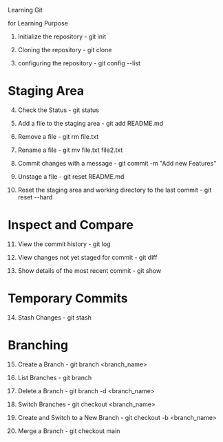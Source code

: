 Learning Git

for Learning Purpose

1. Initialize the repository - git init

2. Cloning the repository - git clone

3. configuring the repository - git config --list

# Staging Area

4. Check the Status - git status

5. Add a file to the staging area - git add README.md

6. Remove a file - git rm file.txt

7. Rename a file - git mv file.txt file2.txt

8. Commit changes with a message - git commit -m "Add new Features"

9. Unstage a file - git reset README.md

10. Reset the staging area and working directory to the last commit - git reset --hard

# Inspect and Compare

11. View the commit history - git log

12. View changes not yet staged for commit - git diff

13. Show details of the most recent commit - git show

# Temporary Commits

14. Stash Changes - git stash

# Branching

15. Create a Branch - git branch <branch_name>

16. List Branches - git branch

17. Delete a Branch - git branch -d <branch_name>

18. Switch Branches - git checkout <branch_name>

19. Create and Switch to a New Branch - git checkout -b <branch_name>

20. Merge a Branch - git checkout main
